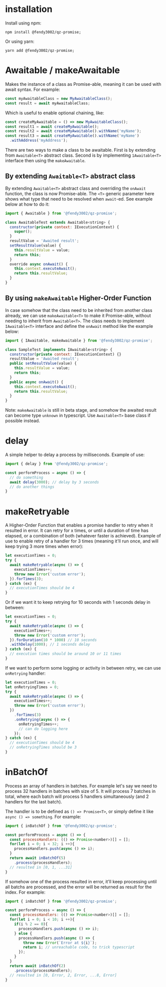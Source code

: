 # installation

Install using npm:

```
npm install @fendy3002/qz-promise;
```

Or using yarn:

```
yarn add @fendy3002/qz-promise;
```

# Awaitable / makeAwaitable

Makes the instance of a class as Promise-able, meaning it can be used with await syntax. For example:

```javascript
const myAwaitableClass = new MyAwaitableClass();
const result = await myAwaitableClass;
```

Which is useful to enable optional chaining, like:

```javascript
const createMyAwaitable = () => new MyAwaitableClass();
const result1 = await createMyAwaitable();
const result2 = await createMyAwaitable().withName('myName');
const result3 = await createMyAwaitable().withName('myName')
  .withAddress('myAddress');
```

There are two ways to make a class to be awaitable. First is by extending from `Awaitable<T>` abstract class. Second is by implementing `1Awaitable<T>` interface then using the `makeAwaitable`.

## By extending `Awaitable<T>` abstract class

By extending `Awaitable<T>` abstract class and overriding the `onAwait` function, the class is now Promise-able. The `<T>` generic parameter here shows what type that need to be resolved when `await`-ed. See example below at how to do it:

```javascript
import { Awaitable } from '@fendy3002/qz-promise';

class AwaitableTest extends Awaitable<string> {
  constructor(private context: IExecutionContext) {
    super();
  }
  resultValue = 'Awaited result';
  setResultValue(value) {
    this.resultValue = value;
    return this;
  }
  override async onAwait() {
    this.context.executeAwait();
    return this.resultValue;
  }
}
```

## By using `makeAwaitable` Higher-Order Function

In case somehow that the class need to be inherited from another class already, we can use `makeAwaitable<T>` to make it Promise-able, without needing to inherit from `Awaitable<T>`. The class needs to implement `IAwaitable<T>` interface and define the `onAwait` method like the example below:

```javascript
import { IAwaitable, makeAwaitable } from '@fendy3002/qz-promise';

class SampleTest implements IAwaitable<string> {
  constructor(private context: IExecutionContext) {}
  resultValue = 'Awaited result';
  public setResultValue(value) {
    this.resultValue = value;
    return this;
  }
  public async onAwait() {
    this.context.executeAwait();
    return this.resultValue;
  }
}
```

Note: `makeAwaitable` is still in beta stage, and somehow the awaited result can become type `unknown` in typescript. Use `Awaitable<T>` base class if possible instead.

# delay

A simple helper to delay a process by milliseconds. Example of use:

```javascript
import { delay } from '@fendy3002/qz-promise';

const performProcess = async () => {
  // do something
  await delay(3000); // delay by 3 seconds
  // do another things
}
```

# makeRetryable

A Higher-Order Function that enables a promise handler to retry when it resulted in error. It can retry for x times, or until a duration of time has elapsed, or a combination of both (whatever faster is achieved). Example of use to enable retry of a handler for 3 times (meaning it'll run once, and will keep trying 3 more times when error):

```javascript
let executionTimes = 0;
try {
  await makeRetryable(async () => {
    executionTimes++;
    throw new Error('custom error');
  }).forTimes(3);
} catch (ex) {
  // executionTimes should be 4
}
```

Or if we want it to keep retrying for 10 seconds with 1 seconds delay in between:

```javascript
let executionTimes = 0;
try {
  await makeRetryable(async () => {
    executionTimes++;
    throw new Error('custom error');
  }).forDuration(10 * 1000) // 10 seconds
  .withDelay(1000); // 1 seconds delay
} catch (ex) {
  // execution times should be around 10 or 11 times
}
```

If we want to perform some logging or activity in between retry, we can use `onRetrying` handler:
```javascript
let executionTimes = 0;
let onRetryingTimes = 0;
try {
  await makeRetryable(async () => {
    executionTimes++;
    throw new Error('custom error');
  })
    .forTimes(3)
    .onRetrying(async () => {
      onRetryingTimes++;
      // can do logging here
    });
} catch (ex) {
  // executionTimes should be 4
  // onRetryingTimes should be 3
}
```

# inBatchOf

Process an array of handlers in batches. For example let's say we need to process 32 handlers in batches with size of 5. It will process 7 batches in total, where each batch will process 5 handlers simultaneously (and 2 handlers for the last batch).

The handler is to be defined as `() => Promise<T>`, or simply define it like `async () => something`. For example:

```javascript
import { inBatchOf } from '@fendy3002/qz-promise';

const performProcess = async () => {
  const processHandlers: (() => Promise<number>)[] = [];
  for(let i = 0; i < 32; i ++){
    processHandlers.push(async () => i);
  }
  return await inBatchOf(5)
    .process(processHandlers);
  // resulted in [0, 1, ...31]
}
```

If somehow one of the process resulted in error, it'll keep processing until all batchs are processed, and the error will be returned as result for the index. For example: 

```javascript
import { inBatchOf } from '@fendy3002/qz-promise';

const performProcess = async () => {
  const processHandlers: (() => Promise<number>)[] = [];
  for(let i = 0; i < 10; i ++){
    if(i % 2 == 0){
      processHandlers.push(async () => i);
    } else {
      processHandlers.push(async () => {
        throw new Error(`Error at ${i}`);
        return i; // unreachable code, to trick typescript
      });
    }
  }
  return await inBatchOf(2)
    .process(processHandlers);
  // resulted in [0, Error, 2, Error, ...8, Error]
}
```